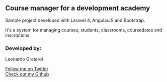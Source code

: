 ## Course manager for a development academy

Sample project developed with Laravel 4, AngularJS and Bootstrap.

It's a system for managing courses, students, classrooms, coursedates and inscriptions

### Developed by:

Leonardo Graterol 

[Follow me on Twitter](http://twitter.com/pankas87)  
[Check out my Github](https://github.com/pankas87)  


